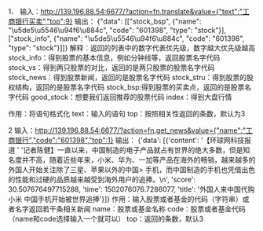1、
输入：http://139.196.88.54:6677/?action=fn.translate&value={"text":"工商银行买卖","top":9}
输出：
{"data": [["stock_bsp", {"name": "\u5de5\u5546\u94f6\u884c", "code": "601398", "type": "stock"}], ["stock_info", {"name": "\u5de5\u5546\u94f6\u884c", "code": "601398", "type": "stock"}]]}
解释：返回的列表中的数字代表优先级，数字越大优先级越高
stock_info：得到股票的基本信息，例如分钟线等，返回股票名字代码
stock_vs：得到两只股票的对比，返回的是两只股票的股票名字代码
stock_news：得到股票新闻，返回的是股票名字代码
stock_stru：得到股票的股权结构，返回的是股票名字代码
stock_bsp:得到股票的买卖点，返回的是股票名字代码
good_stock：想要我们返回推荐的股票代码
index：得到大盘行情

作用：将语句格式化
text：输入的语句
top：按照相关性返回的条数，默认为3

2
输入：http://139.196.88.54:6677/?action=fn.get_news&value={"name":"工商银行","code":"601398","top":1}
输出：
{'data': [{'content': '【环球网科技报道 '
                      '记者陈健】一直以来，中国制造的电子产品就占有世界的绝大多数，但是知名度并不高，随着近些年来，小米、华为、一加等产品在海外的畅销，越来越多的外国人开始关注除了三星、苹果以外的中国>
手机，而中国制造的手机也凭借出色的性能和过硬的品质越来越受到海外用户的追捧。\n',
           'score': 30.507676497715288,
           'time': 1502076076.7286077,
           'title': '外国人来中国代购小米 中国手机开始被世界追捧'}]}
作用：输入股票或者基金的代码（字符串）或者名字返回若干条相关新闻
name：股票或基金名称
code：股票或者基金代码
（name和code选择输入一个就可以）
top：返回的条数，默认3
                                                                                                                                                                                                        

                                                                                                                                                                                                        
